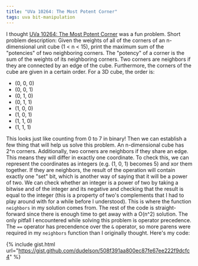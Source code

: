 ```yaml
---
title: "UVa 10264: The Most Potent Corner"
tags: uva bit-manipulation
---
```

I thought [UVa 10264: The Most Potent Corner](https://uva.onlinejudge.org/index.php?option=com_onlinejudge&Itemid=8&category=24&page=show_problem&problem=1205) was a fun problem. Short problem description: Given the weights of all of the corners of an n-dimensional unit cube (1 < n < 15), print the maximum sum of the "potencies" of two neighboring corners. <!--more--> The "potency" of a corner is the sum of the weights of its neighboring corners. Two corners are neighbors if they are connected by an edge of the cube. Furthermore, the corners of the cube are given in a certain order. For a 3D cube, the order is:

  - (0, 0, 0)
  - (0, 0, 1)
  - (0, 1, 0)
  - (0, 1, 1)
  - (1, 0, 0)
  - (1, 0, 1)
  - (1, 1, 0)
  - (1, 1, 1)

This looks just like counting from 0 to 7 in binary! Then we can establish a few thing that will help us solve this problem. An n-dimensional cube has 2^n corners. Additionally, two corners are neighbors if they share an edge. This means they will differ in exactly one coordinate. To check this, we can represent the coordinates as integers (e.g. (1, 0, 1) becomes 5) and xor them together. If they are neighbors, the result of the operation will contain exactly one "set" bit, which is another way of saying that it will be a power of two. We can check whether an integer is a power of two by taking a bitwise and of the integer and its negative and checking that the result is equal to the integer (this is a property of two's complements that I had to play around with for a while before I understood). This is where the function `neighbors` in my solution comes from. The rest of the code is straight-forward since there is enough time to get away with a O(n^2) solution. The only pitfall I encountered while solving this problem is operator precedence. The `==` operator has precendence over the `&` operator, so more parens were required in my `neighbors` function than I originally thought. Here's my code:

{% include gist.html url="https://gist.github.com/dudelson/508f391aa800ec87fe67ee222f9dcfc4" %}
